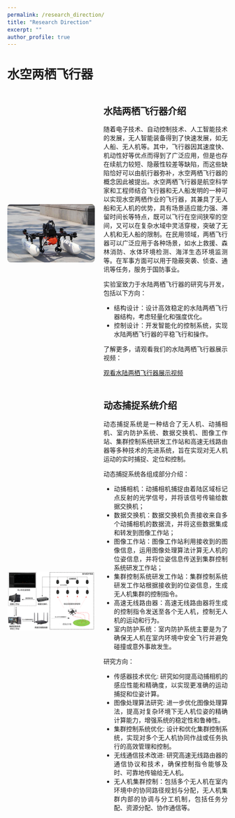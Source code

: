 ```yaml
---
permalink: /research_direction/
title: "Research Direction"
excerpt: ""
author_profile: true
---
```


# 水空两栖飞行器
<style>
    .research-info {
        display: flex; /* 使用 Flexbox 布局 */
        align-items: center; /* 垂直居中对齐 */
        margin-bottom: 20px; /* 设置底部边距 */
    }

    .research-image {
        flex: 0 0 auto; /* 不伸缩，固定宽度 */
        margin-right: 20px; /* 右边距 */
    }

    .research-details {
        flex: 1; /* 伸缩，占据剩余空间 */
        text-align: justify; /* 将文本两端对齐 */
    }

    .research-image img {
        width: 200px; /* 设置水陆两栖飞行器照片宽度 */
        height: auto; /* 自动计算高度 */
        border-radius: 8px; /* 圆角边框 */
    }

    .video-link {
        margin-top: 10px; /* 上边距 */
    }
</style>

<div class="research-info">
    <div class="research-image">
        <img src="/images/aircraft.png" alt="水陆两栖飞行器照片">
    </div>
    <div class="research-details">
        <h2>水陆两栖飞行器介绍</h2>
        <p>随着电子技术、自动控制技术、人工智能技术的发展，无人智能装备得到了快速发展，如无人船、无人机等。其中，飞行器因其速度快、机动性好等优点而得到了广泛应用，但是也存在续航力较短、隐蔽性较差等缺陷，而这些缺陷恰好可以由航行器弥补，水空两栖飞行器的概念因此被提出。水空两栖飞行器是航空科学家和工程师结合飞行器和无人船发明的一种可以实现水空两栖作业的飞行器，其兼具了无人船和无人机的优势，具有场景适应能力强、滞留时间长等特点，既可以飞行在空间狭窄的空间，又可以在复杂水域中灵活穿梭，突破了无人机和无人船的限制。在民用领域，两栖飞行器可以广泛应用于各种场景，如水上救援、森林消防、水体环境检测、海洋生态环境监测等。在军事方面可以用于隐蔽突袭、侦查、通讯等任务，服务于国防事业。</p>
        <p>实验室致力于水陆两栖飞行器的研究与开发，包括以下方向：</p>
        <ul>
            <li>结构设计：设计高效稳定的水陆两栖飞行器结构，考虑轻量化和强度优化。</li>
            <li>控制设计：开发智能化的控制系统，实现水陆两栖飞行器的平稳飞行和操作。</li>
        </ul>
        <div class="video-link">
            <p>了解更多，请观看我们的水陆两栖飞行器展示视频：</p>
            <a href="https://www.bilibili.com/video/BV1ho4y1K7PT/?share_source=copy_web&vd_source=06ebdbd6317b7bb68345f533f1c6f79c" target="_blank">观看水陆两栖飞行器展示视频</a>
        </div>
    </div>
</div>

<div class="research-info">
    <div class="research-image">
        <img src="/images/buzhuosystem.png" alt="动态捕捉系统">
    </div>
    <div class="research-details">
        <h2>动态捕捉系统介绍</h2>
        <p>动态捕捉系统是一种结合了无人机、动捕相机、室内防护系统、数据交换机、图像工作站、集群控制系统研发工作站和高速无线路由器等多种技术的先进系统，旨在实现对无人机运动的实时捕捉、定位和控制。</p>
        <p>动态捕捉系统各组成部分介绍：</p>
        <ul>
            <li>动捕相机：动捕相机捕捉由着陆区域标记点反射的光学信号，并将该信号传输给数据交换机；</li>
            <li>数据交换机：数据交换机负责接收来自多个动捕相机的数据流，并将这些数据集成和转发到图像工作站；</li>
            <li>图像工作站：图像工作站利用接收到的图像信息，运用图像处理算法计算无人机的位姿信息，并将位姿信息传送到集群控制系统研发工作站；</li>
            <li>集群控制系统研发工作站：集群控制系统研发工作站根据接收到的位姿信息，生成无人机集群的控制指令。</li>
            <li>高速无线路由器：高速无线路由器将生成的控制指令发送至各个无人机，控制无人机的运动和行为。</li>
            <li>室内防护系统：室内防护系统主要是为了确保无人机在室内环境中安全飞行并避免碰撞或意外事故发生。</li>
        </ul>
        <p>研究方向：</p>
        <ul>
            <li>传感器技术优化: 研究如何提高动捕相机的感应性能和精确度，以实现更准确的运动捕捉和位姿计算。</li>
            <li>图像处理算法研究: 进一步优化图像处理算法，提高对复杂环境下无人机位姿的精确计算能力，增强系统的稳定性和鲁棒性。</li>
            <li>集群控制系统优化: 设计和优化集群控制系统，实现对多个无人机协同作战或任务执行的高效管理和控制。</li>
            <li>无线通信技术改进: 研究高速无线路由器的通信协议和技术，确保控制指令能够及时、可靠地传输给无人机。</li>
            <li>无人机集群控制：包括多个无人机在室内环境中的协同路径规划与分配，无人机集群内部的协调与分工机制，包括任务分配、资源分配、协作通信等。</li>
        </ul>
        </div>
    </div>
</div>
